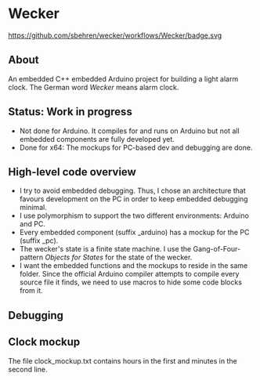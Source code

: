 # Wecker
https://github.com/sbehren/wecker/workflows/Wecker/badge.svg

## About
An embedded C++ embedded Arduino project for building a light alarm clock. The German word *Wecker* means alarm clock.

## Status: Work in progress
* Not done for Arduino. It compiles for and runs on Arduino but not all embedded components are fully developed yet.
* Done for x64: The mockups for PC-based dev and debugging are done.

## High-level code overview
* I try to avoid embedded debugging. Thus, I chose an architecture that favours development on the PC in order to keep embedded debugging minimal.
* I use polymorphism to support the two different environments: Arduino and PC.
* Every embedded component (suffix _arduino) has a mockup for the PC (suffix _pc).
* The wecker's state is a finite state machine. I use the Gang-of-Four-pattern *Objects for States* for the state of the wecker.
* I want the embedded functions and the mockups to reside in the same folder. Since the official Arduino compiler attempts to compile every source file it finds, we need to use macros to hide some code blocks from it.

## Debugging
## Clock mockup
The file clock_mockup.txt contains hours in the first and minutes in the second line.
